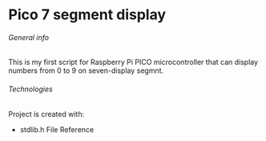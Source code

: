 # Pico 7 segment display


###### General info

This is my first script for Raspberry Pi PICO microcontroller that can display numbers from 0 to 9 on seven-display segmnt.

###### Technologies

Project is created with:

- stdlib.h File Reference
